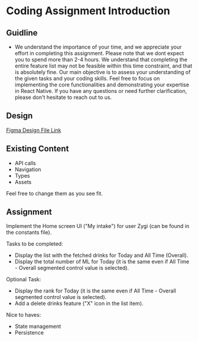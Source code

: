 # Coding Assignment Introduction

## Guidline

- We understand the importance of your time, and we appreciate your effort in completing this assignment. Please note that we dont expect you to spend more than 2-4 hours. We understand that completing the entire feature list may not be feasible within this time constraint, and that is absolutely fine. Our main objective is to assess your understanding of the given tasks and your coding skills. Feel free to focus on implementing the core functionalities and demonstrating your expertise in React Native. If you have any questions or need further clarification, please don't hesitate to reach out to us.

## Design

[Figma Design File Link](https://www.figma.com/file/DGP5OkbBtidn7VSpZkUJFI/Project-Hydratey?type=design&node-id=0%3A1&t=SOXR6nq83d3p6VbE-1)

## Existing Content

- API calls
- Navigation
- Types
- Assets

Feel free to change them as you see fit.

## Assignment

Implement the Home screen UI ("My intake") for user Zygi (can be found in the constants file).

Tasks to be completed:

- Display the list with the fetched drinks for Today and All Time (Overall).
- Display the total number of ML for Today (it is the same even if All Time - Overall segmented control value is selected).

Optional Task:

- Display the rank for Today (it is the same even if All Time - Overall segmented control value is selected).
- Add a delete drinks feature ("X" icon in the list item).

Nice to haves:

- State management
- Persistence
